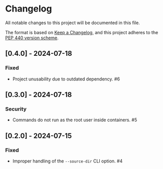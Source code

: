 # Changelog
All notable changes to this project will be documented in this
file.

The format is based on [Keep a
Changelog](https://keepachangelog.com/en/1.0.0/), and this project adheres to
the [PEP 440 version scheme](https://peps.python.org/pep-0440/#version-scheme).

## [0.4.0] - 2024-07-18
### Fixed
- Project unusability due to outdated dependency. #6

## [0.3.0] - 2024-07-18
### Security
- Commands do not run as the root user inside containers. #5

## [0.2.0] - 2024-07-15
### Fixed
- Improper handling of the `--source-dir` CLI option. #4
